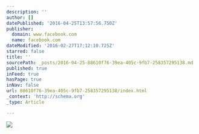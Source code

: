 ```yaml
---
description: ''
author: []
datePublished: '2016-04-25T13:57:56.750Z'
publisher:
  domain: www.facebook.com
  name: facebook.com
dateModified: '2016-02-27T17:12:10.725Z'
starred: false
title: ''
sourcePath: _posts/2016-04-25-88610f76-39ea-405c-9fb7-258357295138.md
published: true
inFeed: true
hasPage: true
inNav: false
url: 88610f76-39ea-405c-9fb7-258357295138/index.html
_context: 'http://schema.org'
_type: Article

---
```

![](https://scontent-ord1-1.xx.fbcdn.net/hphotos-xpa1/t31.0-8/980366_392961837484374_1330474071_o.jpg)